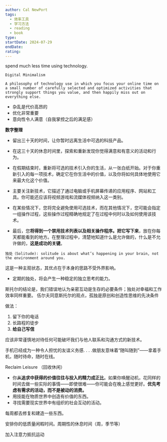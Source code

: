 ```yaml
---
author: Cal NewPort
tags:
  - 效率工具
  - 学习方法
  - reading
  - book
type: 
startDate: 2024-07-29
endDate: 
rating: 
---
```



spend much less time using technology.

```ad-note
Digital Minimalism

A philosophy of technology use in which you focus your online time on a small number of carefully selected and optimized activities that strongly support things you value, and then happily miss out on everything else.

```


- 杂乱是代价高昂的
- 优化非常重要
- 意向性令人满意（自我掌控之后的满足感）


**数字整理**
- 留出三十天的时间，让你暂时远离生活中可选的科技产品。
- 在这三十天的休息时间里，探索和重新发现你觉得满意和有意义的活动和行为。
- 在假期结束时，重新将可选的技术引入你的生活，从一张白纸开始。对于你重新引入的每一项技术，确定它在你生活中的价值，以及你将如何具体地使用它来最大化这个价值。


- 主要关注新技术，它描述了通过电脑或手机屏幕传递的应用程序、网站和工具。你可能还应该将视频游戏和流媒体视频纳入这一类别。
- 在某些情况下，您将完全避免使用可选技术，而在其他情况下，您可能会指定一组操作过程，这些操作过程精确地规定了在过程中何时以及如何使用该技术。
- 最后，您**将得到一个禁用技术列表以及相关操作程序。把它写下来**，放在你每天都能看到的地方。在整理过程中，清楚地知道什么是允许做的，什么是不允许做的，**这是成功的关键**。


```ad-note
独处（Solitude): solitude is about what’s happening in your brain, not the environment around you. 
```

这是一种主观状态，其优点在于本身的思路不受外界影响。

- 定期的独处，将会产生一种稳定的独立思考的能力。


斯托尔的结论是，我们错误地认为亲密互动是生存的必要条件；独处对幸福和工作效率同样重要。
伍尔夫同意斯托尔的观点，孤独是原创和创造性思维的先决条件


做法：
1. 留下你的电话
2. 长路程的徒步
3. **给自己写信**

应该非常谨慎地对待任何可能破坏我们与他人联系和沟通方式的新技术。

手机已经成为一种令人担忧的友谊义务感. . . .做朋友意味着“随叫随到”——拿着手机，随时待命，随时在线。



Reclaim Leisure （回收休闲）
- 你**从追求中获得的价值往往与投入的精力成正比**。如果你唤醒动机，花同样的时间去做一些实际的事情——即使很难——你可能会在晚上感觉更好。**优先考虑有需求的活动，而不是被动的消费。**
- 用技能在物质世界中创造有价值的东西。
- 寻找需要现实世界中有组织的社会互动的活动。


每周都去修复和建造一些东西。

安排你的低质量闲暇时间。周期性的休息时间（周，季节等）

加入注意力抵抗运动
















